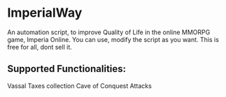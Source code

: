 # ImperialWay
An automation script, to improve Quality of Life in the online MMORPG game, Imperia Online.
You can use, modify the script as you want. This is free for all, dont sell it.

## Supported Functionalities:
Vassal Taxes collection
Cave of Conquest Attacks
